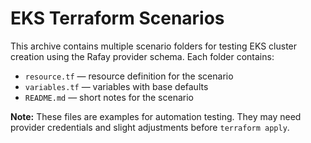 # EKS Terraform Scenarios

This archive contains multiple scenario folders for testing EKS cluster creation using the Rafay provider schema. Each folder contains:

- `resource.tf` — resource definition for the scenario
- `variables.tf` — variables with base defaults
- `README.md` — short notes for the scenario

**Note:** These files are examples for automation testing. They may need provider credentials and slight adjustments before `terraform apply`.
